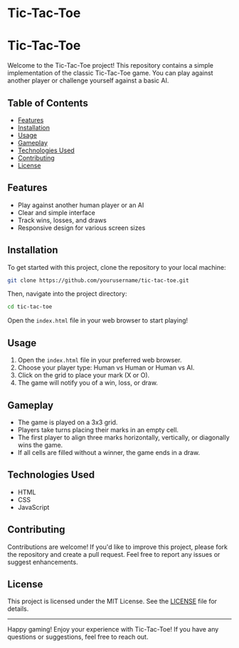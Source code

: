 # Tic-Tac-Toe
# Tic-Tac-Toe

Welcome to the Tic-Tac-Toe project! This repository contains a simple implementation of the classic Tic-Tac-Toe game. You can play against another player or challenge yourself against a basic AI.

## Table of Contents

- [Features](#features)
- [Installation](#installation)
- [Usage](#usage)
- [Gameplay](#gameplay)
- [Technologies Used](#technologies-used)
- [Contributing](#contributing)
- [License](#license)

## Features

- Play against another human player or an AI
- Clear and simple interface
- Track wins, losses, and draws
- Responsive design for various screen sizes

## Installation

To get started with this project, clone the repository to your local machine:

```bash
git clone https://github.com/yourusername/tic-tac-toe.git
```

Then, navigate into the project directory:

```bash
cd tic-tac-toe
```

Open the `index.html` file in your web browser to start playing!

## Usage

1. Open the `index.html` file in your preferred web browser.
2. Choose your player type: Human vs Human or Human vs AI.
3. Click on the grid to place your mark (X or O).
4. The game will notify you of a win, loss, or draw.

## Gameplay

- The game is played on a 3x3 grid.
- Players take turns placing their marks in an empty cell.
- The first player to align three marks horizontally, vertically, or diagonally wins the game.
- If all cells are filled without a winner, the game ends in a draw.

## Technologies Used

- HTML
- CSS
- JavaScript

## Contributing

Contributions are welcome! If you'd like to improve this project, please fork the repository and create a pull request. Feel free to report any issues or suggest enhancements.

## License

This project is licensed under the MIT License. See the [LICENSE](LICENSE) file for details.

---

Happy gaming! Enjoy your experience with Tic-Tac-Toe! If you have any questions or suggestions, feel free to reach out.
